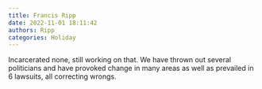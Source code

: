 ```yaml
---
title: Francis Ripp
date: 2022-11-01 18:11:42
authors: Ripp
categories: Holiday
---
```


 Incarcerated none, still working on that. We have thrown out several politicians and have provoked change in many areas as well as prevailed in 6 lawsuits, all  correcting wrongs.